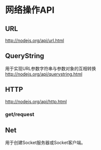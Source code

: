 # 网络操作API

## URL
http://nodejs.org/api/url.html
## QueryString
用于实现URL参数字符串与参数对象的互相转换  
http://nodejs.org/api/querystring.html



## HTTP
http://nodejs.org/api/http.html
### get/request

## Net
用于创建Socket服务器或Socket客户端。  
